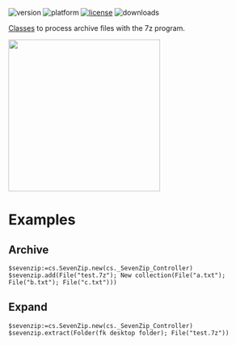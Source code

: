 ![version](https://img.shields.io/badge/version-20%2B-E23089)
![platform](https://img.shields.io/static/v1?label=platform&message=mac-intel%20|%20mac-arm%20|%20win-64&color=blue)
[![license](https://img.shields.io/github/license/miyako/4d-class-sevenzip)](LICENSE)
![downloads](https://img.shields.io/github/downloads/miyako/4d-class-sevenzip/total)

[Classes](https://github.com/miyako/4d-class-sevenzip/tree/main/Project/Sources/Classes) to process archive files with the 7z program.

<img src="https://github.com/miyako/4d-class-sevenzip/assets/1725068/4206daca-5722-4cf5-a41e-e6a4499ca551" style="height:300px;width:auto;" />

# Examples

## Archive

```4d
$sevenzip:=cs.SevenZip.new(cs._SevenZip_Controller)
$sevenzip.add(File("test.7z"); New collection(File("a.txt"); File("b.txt"); File("c.txt")))
```

## Expand

```4d
$sevenzip:=cs.SevenZip.new(cs._SevenZip_Controller)
$sevenzip.extract(Folder(fk desktop folder); File("test.7z"))
```
